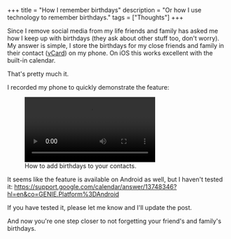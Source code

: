 +++
title = "How I remember birthdays"
description = "Or how I use technology to remember birthdays."
tags = ["Thoughts"]
+++

Since I remove social media from my life friends and family has asked me
how I keep up with birthdays (they ask about other stuff too, don't worry). My
answer is simple, I store the birthdays for my close friends and family in their
contact ([vCard]) on my phone. On iOS this works excellent with the built-in
calendar.

That's pretty much it.

I recorded my phone to quickly demonstrate the feature:

<figure>
  <video controls src="/img/blog/2024-12-07-how-i-remember-birthdays/iphone.mp4" alt=""></video>
  <figcaption>
    How to add birthdays to your contacts.
  </figcaption>
</figure>

It seems like the feature is available on Android as well, but I haven't tested
it: <https://support.google.com/calendar/answer/13748346?hl=en&co=GENIE.Platform%3DAndroid>

If you have tested it, please let me know and I'll update the post.

And now you're one step closer to not forgetting your friend's and family's
birthdays.

[vCard]: https://en.wikipedia.org/wiki/VCard
